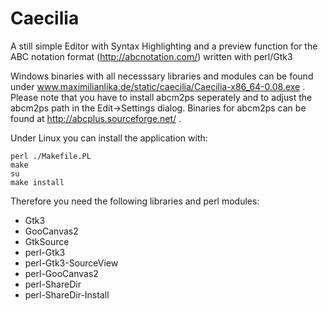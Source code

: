 # Caecilia
A still simple Editor with Syntax Highlighting and a preview function for the ABC notation format (http://abcnotation.com/) written with perl/Gtk3

Windows binaries with all necesssary libraries and modules can be found under www.maximilianlika.de/static/caecilia/Caecilia-x86_64-0.08.exe . Please note that you have to install abcm2ps seperately and to adjust the abcm2ps path in the Edit->Settings dialog. Binaries for abcm2ps can be found at http://abcplus.sourceforge.net/ .

Under Linux you can install the application with:

```
perl ./Makefile.PL
make
su
make install
```

Therefore you need the following libraries and perl modules:

* Gtk3
* GooCanvas2
* GtkSource
* perl-Gtk3
* perl-Gtk3-SourceView
* perl-GooCanvas2
* perl-ShareDir
* perl-ShareDir-Install
